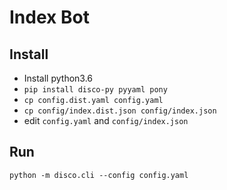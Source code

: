 # Index Bot

## Install
- Install python3.6
- `pip install disco-py pyyaml pony`
- `cp config.dist.yaml config.yaml`
- `cp config/index.dist.json config/index.json`
- edit `config.yaml` and `config/index.json`

## Run
`python -m disco.cli --config config.yaml`
